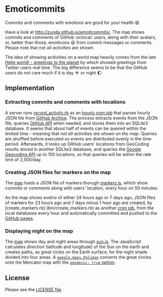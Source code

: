 Emoticommits
============

Commits and comments with emotions are good for your health :smile:

Have a look at http://zunda.github.io/emoticommits/. The map shows commits and comments of GitHub :octocat: users, along with their avatars, or, better than those, emoticons :smiley: from commit messages or comments. Please note that *not all activities are shown*.

The idea of showing acitivities on a world map heavily comes from the late [Hello world! - greetings to the planet](http://www.lizard-tail.com/isana/lab/hello_world/) by which showed greetings from Twitter users real time. The big difference seems to be that the GitHub users do not care much if it is day :sunny: or night :moon:

Implementation
--------------
### Extracting commits and comments with locations
A server runs [record_activity.rb](bin/record_activity.rb) as an [hourly cron job](etc/crontab) that parses hourly JSON file from [GitHub Archive](http://www.githubarchive.org). The process extracts events from the JSON file, queries [GitHub API](http://developer.github.com/) when needed, and stores them into an SQLite3 database. It seems that about half of events can be queired within the limited time - meaning that *not all activities are shown on the map*. Queries are shuffled before executed so events are distributed evenly in the time period. Afterwards, it looks up GitHub users' locations from GeoCoding results stored in another SQLite3 database, and queries the [Google Geocoding API](https://developers.google.com/maps/documentation/geocoding/) up to 100 locaitons, so that queries will be within the rate limit of 2,500/day.

### Creating JSON files for markers on the map
The [map](http://zunda.github.io/emoticommits/) loads a JSON file of markers thorugh [markers.js](../gh-pages/javascripts/markers.js), which show commits or comments along with users' location, every hour on 50 minutes.

As the map shows evetns of either 24 hours ago or 7 days ago, JSON files of markers for 23 hours ago and 7 days minus 1 hour ago are created, by [create_markers.rb] (bin/create_markers.rb) as another [cron job](etc/crontab), from the local databases every hour and automatically committed and pushed to the [GitHub pages](http://zunda.github.io/emoticommits/).

### Displaying night on the map
The [map](http://zunda.github.io/emoticommits/) shows day and night areas through [sun.js](../gh-pages/javascripts/sun.js). The JavaScript calculates direction (latitude and longitude) of the Sun on the earth and creates paths, as great cicles on the Earth surface, for the night shade divided into four areas. A [```google.maps.Polygon```](https://developers.google.com/maps/documentation/javascript/reference#Polygon) converts the great circles onto the Mercator map with the [```geodesic: true``` option](https://developers.google.com/maps/documentation/javascript/reference#PolylineOptions).

License
-------
Please see the [LICENSE file](LICENSE.md).
